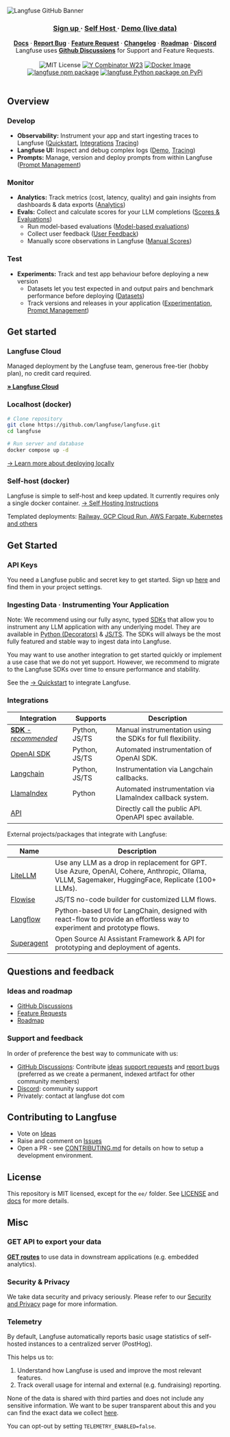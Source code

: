 ![Langfuse GitHub Banner](https://github.com/langfuse/langfuse/assets/121163007/6035f0f3-d691-4963-b5d0-10cf506e9d42)

<div align="center">
   <div>
      <h3>
         <a href="https://cloud.langfuse.com">
            <strong>Sign up</strong>
         </a> · 
         <a href="https://langfuse.com/docs/deployment/self-host">
            <strong>Self Host</strong>
         </a> · 
         <a href="https://langfuse.com/demo">
            <strong>Demo (live data)</strong>
         </a>
      </h3>
   </div>
   <div>
      <a href="https://langfuse.com/docs"><strong>Docs</strong></a> ·
      <a href="https://langfuse.com/issues"><strong>Report Bug</strong></a> ·
      <a href="https://langfuse.com/ideas"><strong>Feature Request</strong></a> ·
      <a href="https://langfuse.com/changelog"><strong>Changelog</strong></a> ·
      <a href="https://langfuse.com/roadmap"><strong>Roadmap</strong></a> ·
      <a href="https://langfuse.com/discord"><strong>Discord</strong></a> 
   </div>
   <span>Langfuse uses <a href="https://github.com/orgs/langfuse/discussions"><strong>Github Discussions</strong></a>  for Support and Feature Requests.</span>
   <br/>
   <br/>
   <div>
      <img src="https://img.shields.io/badge/License-MIT-red.svg?style=flat-square" alt="MIT License">
      <a href="https://www.ycombinator.com/companies/langfuse"><img src="https://img.shields.io/badge/Y%20Combinator-W23-orange?style=flat-square" alt="Y Combinator W23"></a>
      <a href="https://github.com/langfuse/langfuse/pkgs/container/langfuse"><img alt="Docker Image" src="https://img.shields.io/badge/docker-langfuse-blue?logo=Docker&logoColor=white&style=flat-square"></a>
      <a href="https://www.npmjs.com/package/langfuse"><img src="https://img.shields.io/npm/v/langfuse?style=flat-square&label=npm+langfuse" alt="langfuse npm package"></a>
      <a href="https://pypi.python.org/pypi/langfuse"><img src="https://img.shields.io/pypi/v/langfuse.svg?style=flat-square&label=pypi+langfuse" alt="langfuse Python package on PyPi"></a>
   </div>
</div>
</br>

## Overview

### Develop

- **Observability:** Instrument your app and start ingesting traces to Langfuse ([Quickstart](https://langfuse.com/docs/get-started), [Integrations](https://langfuse.com/docs/integrations) [Tracing](https://langfuse.com/docs/tracing))
- **Langfuse UI:** Inspect and debug complex logs ([Demo](https://langfuse.com/docs/demo), [Tracing](https://langfuse.com/docs/tracing))
- **Prompts:** Manage, version and deploy prompts from within Langfuse ([Prompt Management](https://langfuse.com/docs/prompts))

### Monitor

- **Analytics:** Track metrics (cost, latency, quality) and gain insights from dashboards & data exports ([Analytics](https://langfuse.com/docs/analytics))
- **Evals:** Collect and calculate scores for your LLM completions ([Scores & Evaluations](https://langfuse.com/docs/scores))
  - Run model-based evaluations ([Model-based evaluations](https://langfuse.com/docs/scores/model-based-evals))
  - Collect user feedback ([User Feedback](https://langfuse.com/docs/scores/user-feedback))
  - Manually score observations in Langfuse ([Manual Scores](https://langfuse.com/docs/scores/manually))

### Test

- **Experiments:** Track and test app behaviour before deploying a new version
  - Datasets let you test expected in and output pairs and benchmark performance before deploying ([Datasets](https://langfuse.com/docs/datasets))
  - Track versions and releases in your application ([Experimentation](https://langfuse.com/docs/experimentation), [Prompt Management](https://langfuse.com/docs/prompts))

## Get started

### Langfuse Cloud

Managed deployment by the Langfuse team, generous free-tier (hobby plan), no credit card required.

**[» Langfuse Cloud](https://cloud.langfuse.com)**

### Localhost (docker)

```bash
# Clone repository
git clone https://github.com/langfuse/langfuse.git
cd langfuse

# Run server and database
docker compose up -d
```

[→ Learn more about deploying locally](https://langfuse.com/docs/deployment/local)

### Self-host (docker)

Langfuse is simple to self-host and keep updated. It currently requires only a single docker container.
[→ Self Hosting Instructions](https://langfuse.com/docs/deployment/self-host)

Templated deployments: [Railway, GCP Cloud Run, AWS Fargate, Kubernetes and others](https://langfuse.com/docs/deployment/self-host#platform-specific-information)

## Get Started

### API Keys

You need a Langfuse public and secret key to get started. Sign up [here](https://cloud.langfuse.com) and find them in your project settings.

### Ingesting Data · Instrumenting Your Application

Note: We recommend using our fully async, typed [SDKs](https://langfuse.com/docs/sdk) that allow you to instrument any LLM application with any underlying model. They are available in [Python (Decorators)](https://langfuse.com/docs/sdk/python) & [JS/TS](https://langfuse.com/docs/sdk/typescript). The SDKs will always be the most fully featured and stable way to ingest data into Langfuse.

You may want to use another integration to get started quickly or implement a use case that we do not yet support. However, we recommend to migrate to the Langfuse SDKs over time to ensure performance and stability.

See the [→ Quickstart](https://langfuse.com/docs/get-started) to integrate Langfuse.

### Integrations

| Integration                                                      | Supports      | Description                                                      |
| ---------------------------------------------------------------- | ------------- | ---------------------------------------------------------------- |
| [**SDK** - _recommended_](https://langfuse.com/docs/sdk)         | Python, JS/TS | Manual instrumentation using the SDKs for full flexibility.      |
| [OpenAI SDK](https://langfuse.com/docs/integrations/openai)      | Python, JS/TS | Automated instrumentation of OpenAI SDK.                         |
| [Langchain](https://langfuse.com/docs/integrations/langchain)    | Python, JS/TS | Instrumentation via Langchain callbacks.                         |
| [LlamaIndex](https://langfuse.com/docs/integrations/llama-index) | Python        | Automated instrumentation via LlamaIndex callback system.        |
| [API](https://langfuse.com/docs/api)                             |               | Directly call the public API. OpenAPI spec available.            |

External projects/packages that integrate with Langfuse:

| Name                                                            | Description                                                                                                                                      |
| --------------------------------------------------------------- | ------------------------------------------------------------------------------------------------------------------------------------------------ |
| [LiteLLM](https://langfuse.com/docs/integrations/litellm)       | Use any LLM as a drop in replacement for GPT. Use Azure, OpenAI, Cohere, Anthropic, Ollama, VLLM, Sagemaker, HuggingFace, Replicate (100+ LLMs). |
| [Flowise](https://langfuse.com/docs/integrations/flowise)       | JS/TS no-code builder for customized LLM flows.                                                                                                  |
| [Langflow](https://langfuse.com/docs/integrations/langflow)     | Python-based UI for LangChain, designed with react-flow to provide an effortless way to experiment and prototype flows.                          |
| [Superagent](https://langfuse.com/docs/integrations/superagent) | Open Source AI Assistant Framework & API for prototyping and deployment of agents.                                                               |

## Questions and feedback

### Ideas and roadmap

- [GitHub Discussions](https://github.com/orgs/langfuse/discussions)
- [Feature Requests](https://langfuse.com/idea)
- [Roadmap](https://langfuse.com/roadmap)

### Support and feedback

In order of preference the best way to communicate with us:

- [GitHub Discussions](https://github.com/orgs/langfuse/discussions): Contribute [ideas](https://langfuse.com/idea) [support requests](https://github.com/orgs/langfuse/discussions/categories/support) and [report bugs](https://github.com/langfuse/langfuse/issues/new?labels=%F0%9F%90%9E%E2%9D%94+unconfirmed+bug&projects=&template=bug_report.yml&title=bug%3A+) (preferred as we create a permanent, indexed artifact for other community members)
- [Discord](https://langfuse.com/discord): community support
- Privately: contact at langfuse dot com

## Contributing to Langfuse

- Vote on [Ideas](https://github.com/orgs/langfuse/discussions/categories/ideas)
- Raise and comment on [Issues](https://github.com/langfuse/langfuse/issues)
- Open a PR - see [CONTRIBUTING.md](CONTRIBUTING.md) for details on how to setup a development environment.

## License

This repository is MIT licensed, except for the `ee/` folder. See [LICENSE](LICENSE) and [docs](https://langfuse.com/docs/open-source) for more details.

## Misc

### GET API to export your data

[**GET routes**](https://langfuse.com/docs/integrations/api) to use data in downstream applications (e.g. embedded analytics).

### Security & Privacy

We take data security and privacy seriously. Please refer to our [Security and Privacy](https://langfuse.com/security) page for more information.

### Telemetry

By default, Langfuse automatically reports basic usage statistics of self-hosted instances to a centralized server (PostHog).

This helps us to:

1. Understand how Langfuse is used and improve the most relevant features.
2. Track overall usage for internal and external (e.g. fundraising) reporting.

None of the data is shared with third parties and does not include any sensitive information. We want to be super transparent about this and you can find the exact data we collect [here](/web/src/features/telemetry/index.ts).

You can opt-out by setting `TELEMETRY_ENABLED=false`.
